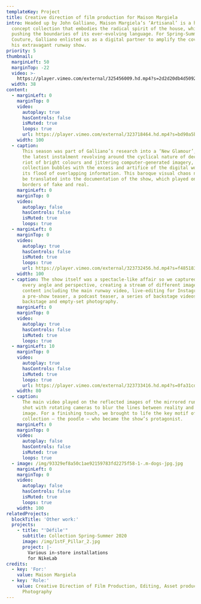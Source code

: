 ```yaml
---
templateKey: Project
title: Creative direction of film production for Maison Margiela
intro: Headed up by John Galliano, Maison Margiela’s ‘Artisanal’ is a high
  concept collection that embodies the radical spirit of the house, whilst
  pushing the boundaries of its ever-evolving language. For Spring-Summer 19
  Couture, Galliano enlisted us as a digital partner to amplify the coverage of
  his extravagant runway show.
priority: 5
thumbnail:
  marginLeft: 50
  marginTop: -22
  video: >-
    https://player.vimeo.com/external/325456009.hd.mp4?s=2d2d20db4d509264e3e8c1ed290c9576d15a2cc7&profile_id=174
  width: 38
content:
  - marginLeft: 0
    marginTop: 0
    video:
      autoplay: true
      hasControls: false
      isMuted: true
      loops: true
      url: https://player.vimeo.com/external/323718464.hd.mp4?s=bd90a5b3f772786683c7c27efd785fc178cdeb6c&profile_id=175
    width: 100
  - caption:
      This season was part of Galliano’s research into a ‘New Glamour’, with
      the latest instalment revolving around the cyclical nature of decadence. A
      riot of bright colours and jittering computer-generated imagery, the
      collection bubbles with the excess and artifice of the digital world and
      its flood of overlapping information. This baroque visual chaos needed to
      be translated into the documentation of the show, which played on the
      borders of fake and real.
    marginLeft: 0
    marginTop: 0
    video:
      autoplay: false
      hasControls: false
      isMuted: true
      loops: true
  - marginLeft: 0
    marginTop: 0
    video:
      autoplay: true
      hasControls: false
      isMuted: true
      loops: true
      url: https://player.vimeo.com/external/323732456.hd.mp4?s=f48518364794407d4839f05886fae630f4507f09&profile_id=175
    width: 100
  - caption: The show itself was a spectacle-like affair so we captured it from
      every angle and perspective, creating a stream of different images and
      content including the main runway video, live-editing for Instagram Live,
      a pre-show teaser, a podcast teaser, a series of backstage videos and
      backstage and empty-set photography.
    marginLeft: 0
    marginTop: 0
    video:
      autoplay: true
      hasControls: false
      isMuted: true
      loops: true
  - marginLeft: 10
    marginTop: 0
    video:
      autoplay: true
      hasControls: false
      isMuted: true
      loops: true
      url: https://player.vimeo.com/external/323733416.hd.mp4?s=0fa31cd68099a054665f50639759620a24a12af8&profile_id=175
    width: 80
  - caption:
      The main video played on the reflected images of the mirrored runway,
      shot with rotating cameras to blur the lines between reality and its
      image. For a finishing touch, we brought to life the key motif of the
      collection – the poodle – who became the show’s protagonist.
    marginLeft: 0
    marginTop: 0
    video:
      autoplay: false
      hasControls: false
      isMuted: true
      loops: true
  - image: /img/93329ef8a50c1ae92159783fd2275f58-1-.m-dogs-jpg.jpg
    marginLeft: 0
    marginTop: 0
    video:
      autoplay: false
      hasControls: false
      isMuted: true
      loops: true
    width: 100
relatedProjects:
  blockTitle: 'Other work:'
  projects:
    - title: "'Défile'"
      subtitle: Collection Spring-Summer 2020
      image: /img/1stF_Pillar_2.jpg
      project: |-
        Various in-store installations
        for NikeLab
credits:
  - key: 'For:'
    value: Maison Margiela
  - key: 'Role:'
    value: Creative Direction of Film Production, Editing, Asset production,
      Photography
---
```

